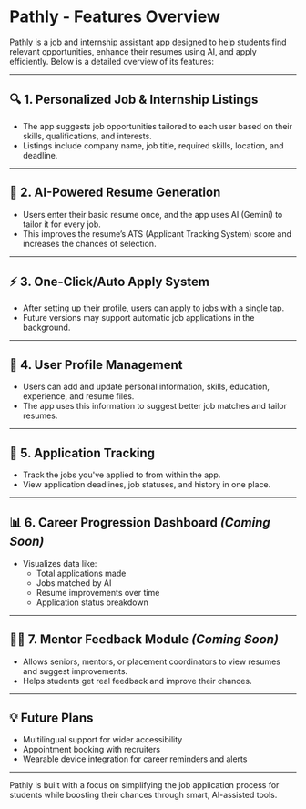# Pathly - Features Overview

Pathly is a job and internship assistant app designed to help students find relevant opportunities, enhance their resumes using AI, and apply efficiently. Below is a detailed overview of its features:

---

## 🔍 1. Personalized Job & Internship Listings
- The app suggests job opportunities tailored to each user based on their skills, qualifications, and interests.
- Listings include company name, job title, required skills, location, and deadline.

---

## 📝 2. AI-Powered Resume Generation
- Users enter their basic resume once, and the app uses AI (Gemini) to tailor it for every job.
- This improves the resume’s ATS (Applicant Tracking System) score and increases the chances of selection.

---

## ⚡ 3. One-Click/Auto Apply System
- After setting up their profile, users can apply to jobs with a single tap.
- Future versions may support automatic job applications in the background.

---

## 👤 4. User Profile Management
- Users can add and update personal information, skills, education, experience, and resume files.
- The app uses this information to suggest better job matches and tailor resumes.

---

## 📁 5. Application Tracking
- Track the jobs you've applied to from within the app.
- View application deadlines, job statuses, and history in one place.

---

## 📊 6. Career Progression Dashboard *(Coming Soon)*
- Visualizes data like:
  - Total applications made
  - Jobs matched by AI
  - Resume improvements over time
  - Application status breakdown

---

## 🧑‍🏫 7. Mentor Feedback Module *(Coming Soon)*
- Allows seniors, mentors, or placement coordinators to view resumes and suggest improvements.
- Helps students get real feedback and improve their chances.

---

## 💡 Future Plans
- Multilingual support for wider accessibility
- Appointment booking with recruiters
- Wearable device integration for career reminders and alerts

---

Pathly is built with a focus on simplifying the job application process for students while boosting their chances through smart, AI-assisted tools.
